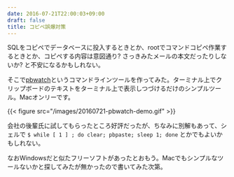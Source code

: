 ```yaml
---
date: 2016-07-21T22:00:03+09:00
draft: false
title: コピペ誤爆対策
---
```


SQLをコピペでデータベースに投入するときとか、rootでコマンドコピペ作業するときとか、コピペする内容は意図通り? さっきみたメールの本文だったりしないか? と不安になるかもしれない。

そこで[pbwatch](https://github.com/niku4i/pbwatch)というコマンドラインツールを作ってみた。ターミナル上でクリップボードのテキストをターミナル上で表示しつづけるだけのシンプルツール。Macオンリーです。

{{< figure src="/images/20160721-pbwatch-demo.gif"  >}}

会社の後輩氏に試してもらったところ好評だったが、ちなみに別解もあって、シェルで `$ while [ 1 ] ; do clear; pbpaste; sleep 1; done` とかでもよいかもしれない。

なおWindowsだと似たフリーソフトがあったとおもう。Macでもシンプルなツールないかと探してみたが無かったので書いてみた次第。

